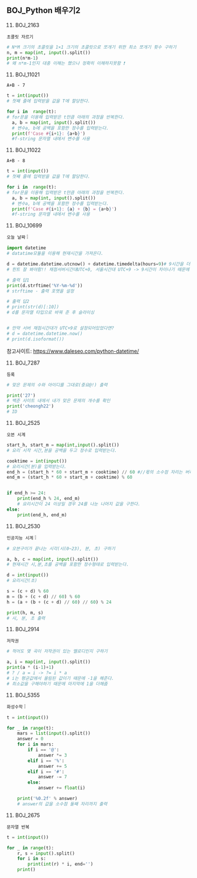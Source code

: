 ## BOJ_Python 배우기2



11. BOJ_2163


`초콜릿 자르기`

```python
# N*M 크기의 초콜릿을 1×1 크기의 초콜릿으로 쪼개기 위한 최소 쪼개기 횟수 구하기
n, m = map(int, input().split())
print(n*m-1)
# 왜 n*m-1인지 대충 이해는 했으나 정확히 이해하지못함 ❗
```



11. BOJ_11021 


`A+B - 7`

```python
t = int(input())
# 첫째 줄에 입력받을 값을 T에 할당한다.

for i in  range(t):
# for문을 이용해 입력받은 t만큼 아래의 과정을 반복한다.
  a, b = map(int, input().split())
  # 변수a, b에 공백을 포함한 정수를 입력받는다.
  print(f'Case #{i+1}: {a+b}')
  #f-string 문자열 내에서 변수를 사용 
```



11. BOJ_11022


`A+B - 8 `

```python
t = int(input())
# 첫째 줄에 입력받을 값을 T에 할당한다.

for i in  range(t):
# for문을 이용해 입력받은 t만큼 아래의 과정을 반복한다.
  a, b = map(int, input().split())
  # 변수a, b에 공백을 포함한 정수를 입력받는다.
  print(f'Case #{i+1}: {a} + {b} = {a+b}')
  #f-string 문자열 내에서 변수를 사용 
```



11. BOJ_10699


`오늘 날짜`  ❕ 

```python
import datetime
# datatime모듈을 이용해 현재시간을 가져온다.

d = datetime.datetime.utcnow() + datetime.timedelta(hours=9)# 9시간을 더해준다
# 힌트 잘 봐야함!! 채점서버시간대UTC+0, 서울시간대 UTC+9 -> 9시간이 차이나기 때문에 채점서버시간대UTC+0에 9시간을 더해줌

# 출력 답1
print(d.strftime('%Y-%m-%d'))
# strftime - 출력 포맷을 설정

# 출력 답2
# print(str(d)[:10])
# d를 문자열 타입으로 바꿔 준 후 슬라이싱


# 만약 서버 채점시간대가 UTC+9로 설정되어있었다면?
# d = datetime.datetime.now()
# print(d.isoformat())
```

참고사이트: https://www.daleseo.com/python-datetime/

11. BOJ_7287


`등록`

```python
# 맞은 문제의 수와 아이디를 그대로(중요@!) 출력

print('27')
# 백준 사이트 내에서 내가 맞은 문제의 개수를 확인
print('cheongh22')
# ID
```



11. BOJ_2525


`오븐 시계`

```python
start_h, start_m = map(int,input().split())
# 요리 시작 시간,분을 공백을 두고 정수로 입력받는다.

cooktime = int(input())
# 요리시간(분)을 입력받는다.
end_h = (start_h * 60 + start_m + cooktime) // 60 #//몫의 소수점 자리는 버리고 가져옴
end_m = (start_h * 60 + start_m + cooktime) % 60 


if end_h >= 24:
    print(end_h % 24, end_m)
    # 요리시간이 24 이상일 경우 24를 나눈 나머지 값을 구한다.
else:
    print(end_h, end_m)
```



11. BOJ_2530


`인공지능 시계` ❕

```python
# 오븐구이가 끝나는 시각(시(0~23), 분, 초) 구하기

a, b, c = map(int, input().split())
# 현재시간 시,분,초를 공백을 포함한 정수형태로 입력받는다.

d = int(input())
# 요리시간(초)

s = (c + d) % 60
m = (b + (c + d) // 60) % 60
h = (a + (b + (c + d) // 60) // 60) % 24

print(h, m, s)
# 시, 분, 초 출력
```



11. BOJ_2914


`저작권`

```python
# 적어도 몇 곡이 저작권이 있는 멜로디인지 구하기

a, i = map(int, input().split())
print(a * (i-1)+1)
# ? / a = i -> ?= i * a
# i는 평균값에서 올림된 값이기 때문에 -1을 해준다.
# 최소값을 구해야하기 때문에 마지막에 1을 더해줌
```



11. BOJ_5355


`화성수학` ❕

```python
t = int(input())

for _ in range(t):
    mars = list(input().split())
    answer = 0
    for i in mars:
        if i == '@':
            answer *= 3
        elif i == '%':
            answer += 5
        elif i == '#':
            answer -= 7
        else:
            answer += float(i)

    print('%0.2f' % answer)
   	# answer의 값을 소수점 둘째 자리까지 출력
```



11. BOJ_2675


`문자열 반복`

```python
t = int(input())

for _ in range(t):
    r, s = input().split()
    for i in s:
        print(int(r) * i, end='')
    print()
```



